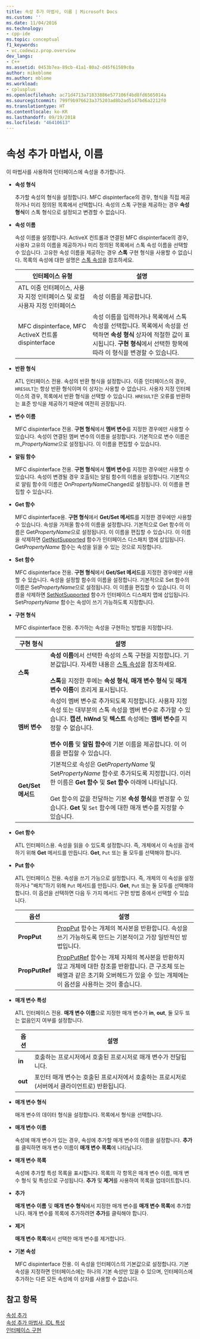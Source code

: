 ```yaml
---
title: 속성 추가 마법사, 이름 | Microsoft Docs
ms.custom: ''
ms.date: 11/04/2016
ms.technology:
- cpp-ide
ms.topic: conceptual
f1_keywords:
- vc.codewiz.prop.overview
dev_langs:
- C++
ms.assetid: 0453b7ea-89cb-41a1-80a2-d45f61589c0a
author: mikeblome
ms.author: mblome
ms.workload:
- cplusplus
ms.openlocfilehash: ac71d4713a71833886e577106f4bd8fd6565014a
ms.sourcegitcommit: 799f9b976623a375203ad8b2ad5147bd6a2212f0
ms.translationtype: HT
ms.contentlocale: ko-KR
ms.lasthandoff: 09/19/2018
ms.locfileid: "46410613"
---
```

# <a name="names-add-property-wizard"></a>속성 추가 마법사, 이름

이 마법사를 사용하여 인터페이스에 속성을 추가합니다.

- **속성 형식**

   추가할 속성의 형식을 설정합니다. MFC dispinterface의 경우, 형식을 직접 제공하거나 미리 정의된 목록에서 선택합니다. 속성의 스톡 구현을 제공하는 경우 **속성 형식**이 스톡 형식으로 설정되고 변경할 수 없습니다.

- **속성 이름**

   속성 이름을 설정합니다. ActiveX 컨트롤과 연결된 MFC dispinterface의 경우, 사용자 고유의 이름을 제공하거나 미리 정의된 목록에서 스톡 속성 이름을 선택할 수 있습니다. 고유한 속성 이름을 제공하는 경우 **스톡** 구현 형식을 사용할 수 없습니다. 목록의 속성에 대한 설명은 [스톡 속성](../ide/stock-properties.md)을 참조하세요.

   |인터페이스 유형|설명|
   |--------------------|-----------------|
   |ATL 이중 인터페이스, 사용자 지정 인터페이스 및 로컬 사용자 지정 인터페이스|속성 이름을 제공합니다.|
   |MFC dispinterface, MFC ActiveX 컨트롤 dispinterface|속성 이름을 입력하거나 목록에서 스톡 속성을 선택합니다. 목록에서 속성을 선택하면 **속성 형식** 상자에 적절한 값이 표시됩니다. **구현 형식**에서 선택한 항목에 따라 이 형식을 변경할 수 있습니다.|

- **반환 형식**

   ATL 인터페이스 전용. 속성의 반환 형식을 설정합니다. 이중 인터페이스의 경우, `HRESULT`는 항상 반환 형식이며 이 상자는 사용할 수 없습니다. 사용자 지정 인터페이스의 경우, 목록에서 반환 형식을 선택할 수 있습니다. `HRESULT`은 오류를 반환하는 표준 방식을 제공하기 때문에 여전히 권장됩니다.

- **변수 이름**

   MFC dispinterface 전용. **구현 형식**에서 **멤버 변수**를 지정한 경우에만 사용할 수 있습니다. 속성이 연결된 멤버 변수의 이름을 설정합니다. 기본적으로 변수 이름은 m_*PropertyName*으로 설정됩니다. 이 이름을 편집할 수 있습니다.

- **알림 함수**

   MFC dispinterface 전용. **구현 형식**에서 **멤버 변수**를 지정한 경우에만 사용할 수 있습니다. 속성이 변경될 경우 호출되는 알림 함수의 이름을 설정합니다. 기본적으로 알림 함수의 이름은 On*PropertyName*Changed로 설정됩니다. 이 이름을 편집할 수 있습니다.

- **Get 함수**

   MFC dispinterface용. **구현 형식**에서 **Get/Set 메서드**를 지정한 경우에만 사용할 수 있습니다. 속성을 가져올 함수의 이름을 설정합니다. 기본적으로 Get 함수의 이름은 Get*PropertyName*으로 설정됩니다. 이 이름을 편집할 수 있습니다. 이 이름을 삭제하면 [GetNotSupported](../mfc/reference/colecontrol-class.md#getnotsupported) 함수가 인터페이스 디스패치 맵에 삽입됩니다. Get*PropertyName* 함수는 속성을 읽을 수 있는 것으로 지정합니다.

- **Set 함수**

   MFC dispinterface 전용. **구현 형식**에서 **Get/Set 메서드**를 지정한 경우에만 사용할 수 있습니다. 속성을 설정할 함수의 이름을 설정합니다. 기본적으로 Set 함수의 이름은 Set*PropertyName*으로 설정됩니다. 이 이름을 편집할 수 있습니다. 이 이름을 삭제하면 [SetNotSupported](../mfc/reference/colecontrol-class.md#setnotsupported) 함수가 인터페이스 디스패치 맵에 삽입됩니다. Set*PropertyName* 함수는 속성이 쓰기 가능하도록 지정합니다.

- **구현 형식**

   MFC dispinterface 전용. 추가하는 속성을 구현하는 방법을 지정합니다.

   |구현 형식|설명|
   |-------------------------|-----------------|
   |**스톡**|**속성 이름**에서 선택한 속성의 스톡 구현을 지정합니다. 기본값입니다. 자세한 내용은 [스톡 속성](../ide/stock-properties.md)을 참조하세요.<br /><br /> **스톡**을 지정한 후에는 **속성 형식**, **매개 변수 형식** 및 **매개 변수 이름**이 흐리게 표시됩니다.|
   |**멤버 변수**|속성이 멤버 변수로 추가되도록 지정합니다. 사용자 지정 속성 또는 대부분의 스톡 속성을 멤버 변수로 추가할 수 있습니다. **캡션**, **hWnd** 및 **텍스트** 속성에는 **멤버 변수**를 지정할 수 없습니다.<br /><br /> **변수 이름** 및 **알림 함수**에 기본 이름을 제공합니다. 이 이름을 편집할 수 있습니다.|
   |**Get/Set 메서드**|기본적으로 속성은 Get*PropertyName* 및 Set*PropertyName* 함수로 추가되도록 지정합니다. 이러한 이름은 **Get 함수** 및 **Set 함수** 아래에 나타납니다.<br /><br /> Get 함수의 값을 전달하는 기본 **속성 형식**을 변경할 수 있습니다. **Get** 및 `Set` 함수에 대한 매개 변수를 지정할 수 있습니다.|

- **Get 함수**

   ATL 인터페이스용. 속성을 읽을 수 있도록 설정합니다. 즉, 개체에서 이 속성을 검색하기 위해 **Get** 메서드를 만듭니다. **Get**, `Put` 또는 둘 모두를 선택해야 합니다.

- **Put 함수**

   ATL 인터페이스 전용. 속성을 쓰기 가능으로 설정합니다. 즉, 개체의 이 속성을 설정하거나 "배치"하기 위해 `Put` 메서드를 만듭니다. **Get**, `Put` 또는 둘 모두를 선택해야 합니다. 이 옵션을 선택하면 다음 두 가지 메서드 구현 방법 중에서 선택할 수 있습니다.

   |옵션|설명|
   |------------|-----------------|
   |**PropPut**|[PropPut](../windows/propput.md) 함수는 개체의 복사본을 반환합니다. 속성을 쓰기 가능하도록 만드는 기본적이고 가장 일반적인 방법입니다.|
   |**PropPutRef**|[PropPutRef](../windows/propputref.md) 함수는 개체 자체의 복사본을 반환하지 않고 개체에 대한 참조를 반환합니다. 큰 구조체 또는 배열과 같은 초기화 오버헤드가 있을 수 있는 개체에는 이 옵션을 사용하는 것이 좋습니다.|

- **매개 변수 특성**

   ATL 인터페이스 전용. **매개 변수 이름**으로 지정한 매개 변수가 **in**, **out**, 둘 모두 또는 없음인지 여부를 설정합니다.

   |옵션|설명|
   |------------|-----------------|
   |**in**|호출하는 프로시저에서 호출된 프로시저로 매개 변수가 전달됩니다.|
   |**out**|포인터 매개 변수는 호출된 프로시저에서 호출하는 프로시저로(서버에서 클라이언트로) 반환됩니다.|

- **매개 변수 형식**

   매개 변수의 데이터 형식을 설정합니다. 목록에서 형식을 선택합니다.

- **매개 변수 이름**

   속성에 매개 변수가 있는 경우, 속성에 추가할 매개 변수의 이름을 설정합니다. **추가**를 클릭하면 매개 변수 이름이 **매개 변수 목록**에 나타납니다.

- **매개 변수 목록**

   속성에 추가할 특성 목록을 표시합니다. 목록의 각 항목은 매개 변수 이름, 매개 변수 형식 및 특성으로 구성됩니다. **추가** 및 **제거**를 사용하여 목록을 업데이트합니다.

- **추가**

   **매개 변수 이름** 및 **매개 변수 형식**에서 지정한 매개 변수를 **매개 변수 목록**에 추가합니다. 매개 변수를 목록에 추가하려면 **추가**를 클릭해야 합니다.

- **제거**

   **매개 변수 목록**에서 선택한 매개 변수를 제거합니다.

- **기본 속성**

   MFC dispinterface 전용. 이 속성을 인터페이스의 기본값으로 설정합니다. 기본 속성을 지정하면 인터페이스에는 하나의 기본 속성만 있을 수 있으며, 인터페이스에 추가하는 다른 모든 속성에 이 상자를 사용할 수 없습니다.

## <a name="see-also"></a>참고 항목

[속성 추가](../ide/adding-a-property-visual-cpp.md)<br>
[속성 추가 마법사, IDL 특성](../ide/idl-attributes-add-property-wizard.md)<br>
[인터페이스 구현](../ide/implementing-an-interface-visual-cpp.md)